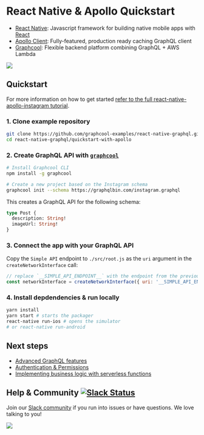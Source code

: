 # React Native & Apollo Quickstart

* [React Native](https://facebook.github.io/react-native/): Javascript framework for building native mobile apps with [React](https://facebook.github.io/react/)
* [Apollo Client](https://github.com/apollographql/apollo-client): Fully-featured, production ready caching GraphQL client
* [Graphcool](https://www.graph.cool): Flexible backend platform combining GraphQL + AWS Lambda

![](https://camo.githubusercontent.com/16899577cd7900f79f765d0689ff7664cf704ea5/687474703a2f2f696d6775722e636f6d2f547036356d45632e676966)

## Quickstart

For more information on how to get started [refer to the full react-native-apollo-instagram tutorial](https://www.graph.cool/docs/quickstart/rn-apollo-instagram/).

### 1. Clone example repository

```sh
git clone https://github.com/graphcool-examples/react-native-graphql.git
cd react-native-graphql/quickstart-with-apollo
```

### 2. Create GraphQL API with [`graphcool`](https://www.npmjs.com/package/graphcool)

```sh
# Install Graphcool CLI
npm install -g graphcool

# Create a new project based on the Instagram schema
graphcool init --schema https://graphqlbin.com/instagram.graphql 
```

This creates a GraphQL API for the following schema:

```graphql
type Post {
  description: String!
  imageUrl: String!
}
```

### 3. Connect the app with your GraphQL API

Copy the `Simple API` endpoint to `./src/root.js` as the `uri` argument in the `createNetworkInterface` call:

```js
// replace `__SIMPLE_API_ENDPOINT__` with the endpoint from the previous step
const networkInterface = createNetworkInterface({ uri: '__SIMPLE_API_ENDPOINT__' })
```

### 4. Install depdendencies & run locally

```sh
yarn install
yarn start # starts the packager
react-native run-ios # opens the simulator
# or react-native run-android
```

## Next steps

* [Advanced GraphQL features](https://www.graph.cool/docs/tutorials/advanced-features-eath7duf7d/)
* [Authentication & Permissions](https://www.graph.cool/docs/reference/authorization/overview-iegoo0heez/)
* [Implementing business logic with serverless functions](https://www.graph.cool/docs/reference/functions/overview-boo6uteemo/)


## Help & Community [![Slack Status](https://slack.graph.cool/badge.svg)](https://slack.graph.cool)

Join our [Slack community](http://slack.graph.cool/) if you run into issues or have questions. We love talking to you!

![](http://i.imgur.com/5RHR6Ku.png)
